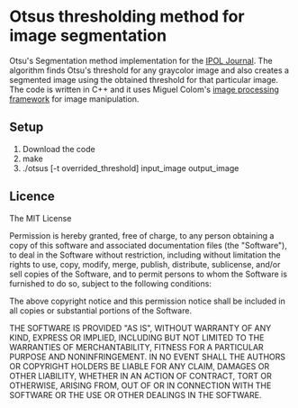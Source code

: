 # Otsus thresholding method for image segmentation
Otsu's Segmentation method implementation for the [IPOL Journal](http://www.ipol.im/).
The algorithm finds Otsu's threshold for any graycolor image and also creates a segmented image using the obtained threshold for that particular image.
The code is written in C++ and it uses Miguel Colom's [image processing framework](https://github.com/mcolom/image_processing_framework) for image manipulation.

## Setup
1. Download the code
2. make
3. ./otsus [-t overrided_threshold] input_image output_image

## Licence
The MIT License

Permission is hereby granted, free of charge, to any person obtaining a copy
of this software and associated documentation files (the "Software"), to deal
in the Software without restriction, including without limitation the rights
to use, copy, modify, merge, publish, distribute, sublicense, and/or sell
copies of the Software, and to permit persons to whom the Software is
furnished to do so, subject to the following conditions:

The above copyright notice and this permission notice shall be included in
all copies or substantial portions of the Software.

THE SOFTWARE IS PROVIDED "AS IS", WITHOUT WARRANTY OF ANY KIND, EXPRESS OR
IMPLIED, INCLUDING BUT NOT LIMITED TO THE WARRANTIES OF MERCHANTABILITY,
FITNESS FOR A PARTICULAR PURPOSE AND NONINFRINGEMENT. IN NO EVENT SHALL THE
AUTHORS OR COPYRIGHT HOLDERS BE LIABLE FOR ANY CLAIM, DAMAGES OR OTHER
LIABILITY, WHETHER IN AN ACTION OF CONTRACT, TORT OR OTHERWISE, ARISING FROM,
OUT OF OR IN CONNECTION WITH THE SOFTWARE OR THE USE OR OTHER DEALINGS IN
THE SOFTWARE.
